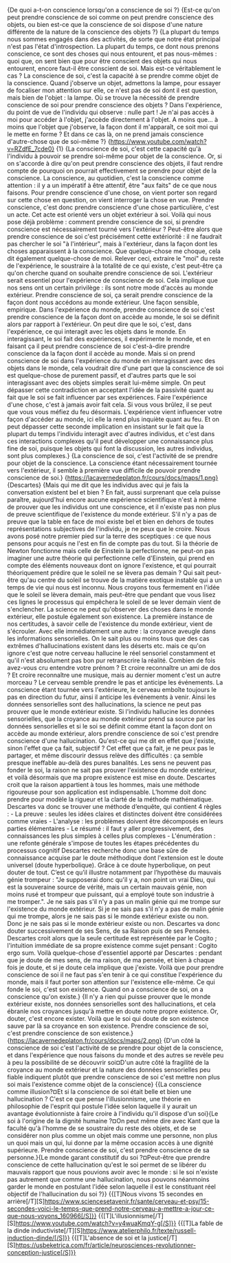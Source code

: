 {De quoi a-t-on conscience lorsqu'on a conscience de soi ?}
{Est-ce qu'on peut prendre conscience de soi comme on peut prendre conscience des objets, ou bien est-ce que la conscience de soi dispose d'une nature différente de la nature de la conscience des objets ?}
{La plupart du temps nous sommes engagés dans des activités, de sorte que notre état principal n'est pas l'état d'introspection. La plupart du temps, ce dont nous prenons conscience, ce sont des choses qui nous entourent, et pas nous-mêmes : quoi que, on sent bien que pour être conscient des objets qui nous entourent, encore faut-il être conscient de soi. Mais est-ce véritablement le cas ? La conscience de soi, c'est la capacité à se prendre comme objet de la conscience. Quand j'observe un objet, admettons la lampe, pour essayer de focaliser mon attention sur elle, ce n'est pas de soi dont il est question, mais bien de l'objet : la lampe. Où se trouve la nécessité de prendre conscience de soi pour prendre conscience des objets ? Dans l'expérience, du point de vue de l'individu qui observe : nulle part ! Je n'ai pas accès à moi pour accéder à l'objet, j'accède directement à l'objet. A moins que... à moins que l'objet que j'observe, la façon dont il m'apparaît, ce soit moi qui le mette en forme ? Et dans ce cas là, on ne prend jamais conscience d'autre-chose que de soi-même ?}
{https://www.youtube.com/watch?v=RZdfE_7cde0}
{1}
{La conscience de soi, c'est cette capacité qu'à l'individu à pouvoir se prendre soi-même pour objet de la conscience. Or, si on s'accorde à dire qu'on peut prendre conscience des objets, il faut rendre compte de pourquoi on pourrait effectivement se prendre pour objet de la conscience. La conscience, au quotidien, c'est la conscience comme attention : il y a un impératif à être attentif, être "aux faits" de ce que nous faisons. Pour prendre conscience d'une chose, on vient porter son regard sur cette chose en question, on vient interroger la chose en vue. Prendre conscience, c'est donc prendre conscience d'une chose particulière, c'est un acte. Cet acte est orienté vers un objet extérieur à soi. Voilà qui nous pose déjà problème : comment prendre conscience de soi, si prendre conscience est nécessairement tourné vers l'extérieur ? Peut-être alors que prendre conscience de soi c'est précisément cette extériorité : il ne faudrait pas chercher le soi "à l'intérieur", mais à l'extérieur, dans la façon dont les choses apparaissent à la conscience. Que quelque-chose me choque, cela dit également quelque-chose de moi. Relever ceci, extraire le "moi" du reste de l'expérience, le soustraire à la totalité de ce qui existe, c'est peut-être ça qu'on cherche quand on souhaite prendre conscience de soi. L'extérieur serait essentiel pour l'expérience de conscience de soi. Cela implique que nos sens ont un certain privilège : ils sont notre mode d'accès au monde extérieur. Prendre conscience de soi, ça serait prendre conscience de la façon dont nous accédons au monde extérieur. Une façon sensible, empirique. Dans l'expérience du monde, prendre conscience de soi c'est prendre conscience de la façon dont on accède au monde, le soi se définit alors par rapport à l'extérieur. On peut dire que le soi, c'est, dans l'expérience, ce qui interagit avec les objets dans le monde. En interagissant, le soi fait des expériences, il expérimente le monde, et en faisant ça il peut prendre conscience de soi c'est-à-dire prendre conscience da la façon dont il accède au monde. Mais si on prend conscience de soi dans l'expérience du monde en interagissant avec des objets dans le monde, cela voudrait dire d'une part que la conscience de soi est quelque-chose de purement passif, et d'autres parts que le soi interagissant avec des objets simples serait lui-même simple. On peut dépasser cette contradiction en acceptant l'idée de la passivité quant au fait que le soi se fait influencer par ses expériences. Faire l'expérience d'une chose, c'est à jamais avoir fait cela. Si vous vous brûlez, il se peut que vous vous méfiez du feu désormais. L'expérience vient influencer votre façon d'accéder au monde, ici elle la rend plus inquiète quant au feu. Et on peut dépasser cette seconde implication en insistant sur le fait que la plupart du temps l'individu interagit avec d'autres individus, et c'est dans ces interactions complexes qu'il peut développer une connaissance plus fine de soi, puisque les objets qui font la discussion, les autres individus, sont plus complexes.}
{La conscience de soi, c'est l'activité de se prendre pour objet de la conscience. La conscience étant nécessairement tournée vers l'extérieur, il semble à première vue difficile de pouvoir prendre conscience de soi.}
{https://lacavernedeplaton.fr/cours/docs/maps/1.png}
{Descartes}
{Mais qui me dit que les individus avec qui je fais la conversation existent bel et bien ? En fait, aussi surprenant que cela puisse paraître, aujourd'hui encore aucune expérience scientifique n'est à même de prouver que les individus ont une conscience, et il n'existe pas non plus de preuve scientifique de l'existence du monde extérieur. S'il n'y a pas de preuve que la table en face de moi existe bel et bien en dehors de toutes représentations subjectives de l'individu, je ne peux que le croire. Nous avons posé notre premier pied sur la terre des sceptiques : ce que nous pensons pour acquis ne l'est en fin de compte pas du tout. Si la théorie de Newton fonctionne mais celle de Einstein la perfectionne, ne peut-on pas imaginer une autre théorie qui perfectionne celle d'Einstein, qui prend en compte des éléments nouveaux dont on ignore l'existence, et qui pourrait théoriquement prédire que le soleil ne se lèvera pas demain ? Qui sait peut-être qu'au centre du soleil se trouve de la matière exotique instable qui a un temps de vie qui nous est inconnu. Nous croyons tous fermement en l'idée que le soleil se lèvera demain, mais peut-être que pendant que vous lisez ces lignes le processus qui empêchera le soleil de se lever demain vient de s'enclencher. La science ne peut qu'observer des choses dans le monde extérieur, elle postule également son existence. La première instance de nos certitudes, à savoir celle de l'existence du monde extérieur, vient de s'écrouler. Avec elle immédiatement une autre : la croyance aveugle dans les informations sensorielles. On le sait plus ou moins tous que des cas extrêmes d'hallucinations existent dans les déserts etc. mais ce qu'on ignore c'est que notre cerveau hallucine le réel sensoriel constamment et qu'il n'est absolument pas bon pur retranscrire la réalité. Combien de fois avez-vous cru entendre votre prénom ? Et croire reconnaître un ami de dos ? Et croire reconnaître une musique, mais au dernier moment c'est un autre morceau ? Le cerveau semble prendre le pas et anticipe les événements. La conscience étant tournée vers l'extérieure, le cerveau emboîte toujours le pas en direction du futur, ainsi il anticipe les événements à venir. Ainsi les données sensorielles sont des hallucinations, la science ne peut pas prouver que le monde extérieur existe. Si l'individu hallucine les données sensorielles, que la croyance au monde extérieur prend sa source par les données sensorielles et si le soi se définit comme étant la façon dont on accède au monde extérieur, alors prendre conscience de soi c'est prendre conscience d'une hallucination. Qu'est-ce qui me dit en effet que j'existe, sinon l'effet que ça fait, subjectif ? Cet effet que ça fait, je ne peux pas le partager, et même discourir dessus relève des difficultés : ça semble presque ineffable au-delà des pures banalités. Les sens ne peuvent pas fonder le soi, la raison ne sait pas prouver l'existence du monde extérieur, et voilà désormais que ma propre existence est mise en doute. Descartes croit que la raison appartient à tous les hommes, mais une méthode rigoureuse pour son application est indispensable. L’homme doit donc prendre pour modèle la rigueur et la clarté de la méthode mathématique. Descartes va donc se trouver une méthode d’enquête, qui contient 4 règles : - La preuve : seules les idées claires et distinctes doivent être considérées comme vraies - L'analyse : les problèmes doivent être décomposés en leurs parties élémentaires - Le résumé : il faut y aller progressivement, des connaissances les plus simples à celles plus complexes - L'énumération : une refonte générale s'impose de toutes les étapes précédentes du processus cognitif Descartes recherche donc une base sûre de connaissance acquise par le doute méthodique dont l'extension est le doute universel (doute hyperbolique). Grâce à ce doute hyperbolique, on peut douter de tout. C’est ce qu’il illustre notamment par l’hypothèse du mauvais génie trompeur : "Je supposerai donc qu'il y a, non point un vrai Dieu, qui est la souveraine source de vérité, mais un certain mauvais génie, non moins rusé et trompeur que puissant, qui a employé toute son industrie à me tromper.". Je ne sais pas s'il n'y a pas un malin génie qui me trompe sur l'existence du monde extérieur. Si je ne sais pas s'il n'y a pas de malin génie qui me trompe, alors je ne sais pas si le monde extérieur existe ou non. Donc je ne sais pas si le monde extérieur existe ou non. Descartes va donc douter successivement de ses Sens, de sa Raison puis de ses Pensées. Descartes croit alors que la seule certitude est représentée par le Cogito ; l'intuition immédiate de sa propre existence comme sujet pensant : Cogito ergo sum. Voilà quelque-chose d'essentiel apporté par Descartes : pendant que je doute de mes sens, de ma raison, de ma pensée, et bien à chaque fois je doute, et si je doute cela implique que j'existe. Voilà que pour prendre conscience de soi il ne faut pas s'en tenir à ce qui constitue l'expérience du monde, mais il faut porter son attention sur l'existence elle-même. Ce qui fonde le soi, c'est son existence. Quand on a conscience de soi, on a conscience qu'on existe.}
{Il n'y a rien qui puisse prouver que le monde extérieur existe, nos données sensorielles sont des hallucinations, et cela ébranle nos croyances jusqu'à mettre en doute notre propre existence. Or, douter, c'est encore exister. Voilà que le soi qui doute de son existence sauve par là sa croyance en son existence. Prendre conscience de soi, c'est prendre conscience de son existence.}
{https://lacavernedeplaton.fr/cours/docs/maps/2.png}
{D'un côté la conscience de soi c'est l'activité de se prendre pour objet de la conscience, et dans l'expérience que nous faisons du monde et des autres se revèle peu à peu la possibilité de se découvrir soi¤D'un autre côté la fragilité de la croyance au monde extérieur et la nature des données sensorielles peu fiable indiquent plutôt que prendre conscience de soi c'est mettre non plus soi mais l'existence comme objet de la conscience}
{{La conscience comme illusion?¤Et si la conscience de soi était belle et bien une hallucination ? C'est ce que pense l'illusionnisme, une théorie en philosophie de l'esprit qui postule l'idée selon laquelle il y aurait un avantage évolutionniste à faire croire à l'individu qu'il dispose d'un soi}{Le soi à l'origine de la dignité humaine ?¤On peut même dire avec Kant que la faculté qu'à l'homme de se soustraire du reste des objets, et de se considérer non plus comme un objet mais comme une personne, non plus un quoi mais un qui, lui donne par la même occasion accès à une dignité supérieure. Prendre conscience de soi, c'est prendre conscience de sa personne.}{Le monde garant constitutif du soi ?¤Peut-être que prendre conscience de cette hallucination qu'est le soi permet de se libérer du mauvais rapport que nous pouvions avoir avec le monde : si le soi n'existe pas autrement que comme une hallucination, nous pouvons néanmoins garder le monde en postulant l'idée selon laquelle il est le constituant réel objectif de l'hallucination du soi ?}}
{{[T]Nous vivons 15 secondes en arrière[/T][S]https://www.sciencesetavenir.fr/sante/cerveau-et-psy/15-secondes-voici-le-temps-que-prend-notre-cerveau-a-mettre-a-jour-ce-que-nous-voyons_160966[/S]}}
{{[T]L'illusionnisme[/T][S]https://www.youtube.com/watch?v=y4wuaKmqY-g[/S]}}
{{[T]La fable de la dinde inductiviste[/T][S]https://www.atelierphilo.fr/texte/russell-induction-dinde/[/S]}}
{{[T]L'absence de soi et la justice[/T][S]https://usbeketrica.com/fr/article/neurosciences-revolutionner-conception-justice[/S]}}
